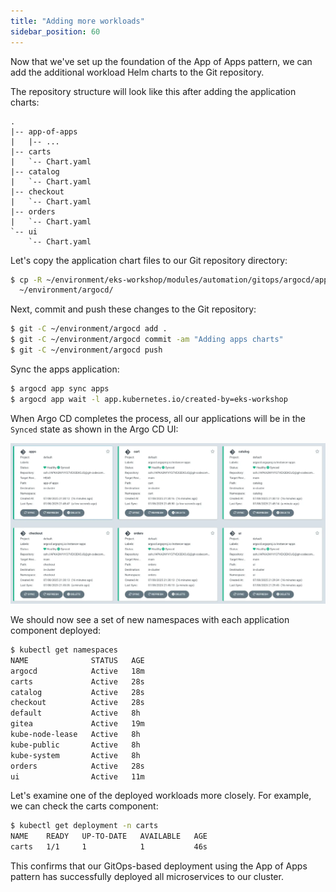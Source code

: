 ```yaml
---
title: "Adding more workloads"
sidebar_position: 60
---
```


Now that we've set up the foundation of the App of Apps pattern, we can add the additional workload Helm charts to the Git repository.

The repository structure will look like this after adding the application charts:

```text
.
|-- app-of-apps
|   |-- ...
|-- carts
|   `-- Chart.yaml
|-- catalog
|   `-- Chart.yaml
|-- checkout
|   `-- Chart.yaml
|-- orders
|   `-- Chart.yaml
`-- ui
    `-- Chart.yaml
```

Let's copy the application chart files to our Git repository directory:

```bash
$ cp -R ~/environment/eks-workshop/modules/automation/gitops/argocd/app-charts/* \
  ~/environment/argocd/
```

Next, commit and push these changes to the Git repository:

```bash
$ git -C ~/environment/argocd add .
$ git -C ~/environment/argocd commit -am "Adding apps charts"
$ git -C ~/environment/argocd push
```

Sync the apps application:

```bash
$ argocd app sync apps
$ argocd app wait -l app.kubernetes.io/created-by=eks-workshop
```

When Argo CD completes the process, all our applications will be in the `Synced` state as shown in the Argo CD UI:

![argocd-ui-apps.png](assets/argocd-ui-apps-synced.webp)

We should now see a set of new namespaces with each application component deployed:

```bash hook=deploy
$ kubectl get namespaces
NAME              STATUS   AGE
argocd            Active   18m
carts             Active   28s
catalog           Active   28s
checkout          Active   28s
default           Active   8h
gitea             Active   19m
kube-node-lease   Active   8h
kube-public       Active   8h
kube-system       Active   8h
orders            Active   28s
ui                Active   11m
```

Let's examine one of the deployed workloads more closely. For example, we can check the carts component:

```bash
$ kubectl get deployment -n carts
NAME    READY   UP-TO-DATE   AVAILABLE   AGE
carts   1/1     1            1           46s
```

This confirms that our GitOps-based deployment using the App of Apps pattern has successfully deployed all microservices to our cluster.

